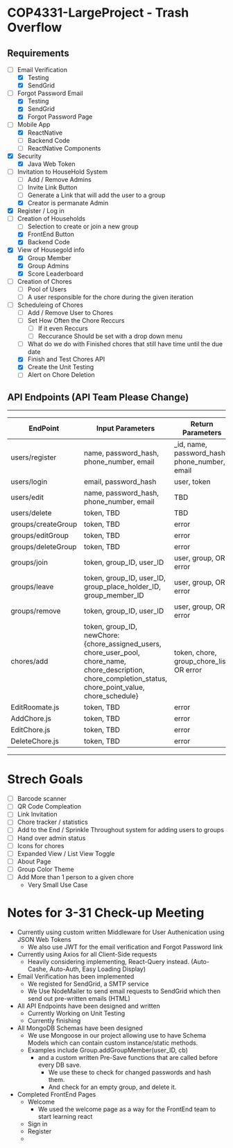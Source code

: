 # COP4331-LargeProject - Trash Overflow

## Requirements

- [ ] Email Verification
  - [x] Testing
  - [x] SendGrid
- [ ] Forgot Password Email
  - [x] Testing
  - [x] SendGrid
  - [x] Forgot Password Page
- [ ] Mobile App
  - [x] ReactNative
  - [ ] Backend Code
  - [ ] ReactNative Components
- [x] Security
  - [x] Java Web Token
- [ ] Invitation to HouseHold System
  - [ ] Add / Remove Admins
  - [ ] Invite Link Button
  - [ ] Generate a Link that will add the user to a group
  - [x] Creator is permanate Admin
- [x] Register / Log in
- [ ] Creation of Households
  - [ ] Selection to create or join a new group
  - [x] FrontEnd Button
  - [x] Backend Code
- [x] View of Housegold info
  - [x] Group Member
  - [x] Group Admins
  - [x] Score Leaderboard
- [ ] Creation of Chores
  - [ ] Pool of Users
  - [ ] A user responsible for the chore during the given iteration
- [ ] Scheduleing of Chores
  - [ ] Add / Remove User to Chores
  - [ ] Set How Often the Chore Reccurs
    - [ ] If it even Reccurs
    - [ ] Reccurance Should be set with a drop down menu
  - [ ] What do we do with Finished chores that still have time until the due date
  - [x] Finish and Test Chores API
  - [x] Create the Unit Testing
  - [ ] Alert on Chore Deletion

## API Endpoints (API Team Please Change)

---

| EndPoint           | Input Parameters                                                                                                                                              | Return Parameters                              |
| ------------------ | ------------------------------------------------------------------------------------------------------------------------------------------------------------- | ---------------------------------------------- |
| users/register     | name, password_hash, phone_number, email                                                                                                                      | \_id, name, password_hash, phone_number, email |
| users/login        | email, password_hash                                                                                                                                          | user, token                                    |
| users/edit         | name, password_hash, phone_number, email                                                                                                                      | TBD                                            |
| users/delete       | token, TBD                                                                                                                                                    | TBD                                            |
| groups/createGroup | token, TBD                                                                                                                                                    | error                                          |
| groups/editGroup   | token, TBD                                                                                                                                                    | error                                          |
| groups/deleteGroup | token, TBD                                                                                                                                                    | error                                          |
| groups/join        | token, group_ID, user_ID                                                                                                                                      | user, group, OR error                          |
| groups/leave       | token, group_ID, user_ID, group_place_holder_ID, group_member_ID                                                                                              | user, group, OR error                          |
| groups/remove      | token, group_ID, user_ID                                                                                                                                      | user, group, OR error                          |
| chores/add         | token, group_ID, newChore: {chore_assigned_users, chore_user_pool, chore_name, chore_description, chore_completion_status, chore_point_value, chore_schedule} | token, chore, group_chore_list, OR error       |
| EditRoomate.js     | token, TBD                                                                                                                                                    | error                                          |
| AddChore.js        | token, TBD                                                                                                                                                    | error                                          |
| EditChore.js       | token, TBD                                                                                                                                                    | error                                          |
| DeleteChore.js     | token, TBD                                                                                                                                                    | error                                          |

---

<!-- # Usage
### users/register
  *ROUTE*    POST api/users/register

  *DESC*     Register a user

  *ACCESS*   Public


```python
{ name, password_hash, phone_number, email}
``` -->

# Strech Goals

- [ ] Barcode scanner
- [ ] QR Code Compleation
- [ ] Link Invitation
- [ ] Chore tracker / statistics
- [ ] Add to the End / Sprinkle Throughout system for adding users to groups
- [ ] Hand over admin status
- [ ] Icons for chores
- [ ] Expanded View / List View Toggle
- [ ] About Page
- [ ] Group Color Theme
- [ ] Add More than 1 person to a given chore
  - Very Small Use Case

# Notes for 3-31 Check-up Meeting

- Currently using custom written Middleware for User Authenication using JSON Web Tokens
  - We also use JWT for the email verification and Forgot Password link
- Currently using Axios for all Client-Side requests
  - Heavily considering implementing, React-Query instead. (Auto-Cashe, Auto-Auth, Easy Loading Display)
- Email Verification has been implemented
  - We registed for SendGrid, a SMTP service
  - We Use NodeMailer to send email requests to SendGrid which then send out pre-written emails (HTML)
- All API Endpoints have been designed and written
  - Currently Working on Unit Testing
  - Currently finishing
- All MongoDB Schemas have been designed
  - We use Mongoose in our project allowing use to have Schema Models which can contain custom instance/static methods.
  - Examples include Group.addGroupMember(user_ID, cb)
    - and a custom written Pre-Save functions that are called before every DB save.
      - We use these to check for changed passwords and hash them.
      - And check for an empty group, and delete it.
- Completed FrontEnd Pages
  - Welcome
    - We used the welcome page as a way for the FrontEnd team to start learning react
  - Sign in
  - Register
  -
